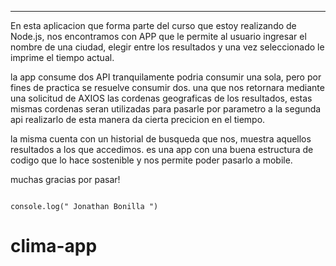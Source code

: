 -----


En esta aplicacion que forma parte del curso que estoy realizando de Node.js, nos encontramos con APP que le permite al usuario
ingresar el nombre de una ciudad, elegir entre los resultados y una vez seleccionado le imprime el tiempo actual. 

la app consume dos API tranquilamente podria consumir una sola, pero por fines de practica se resuelve consumir dos. una que nos retornara mediante
una solicitud de AXIOS las cordenas geograficas de los resultados, estas mismas cordenas seran utilizadas para pasarle por parametro a la segunda api 
realizarlo de esta manera da cierta precicion en el tiempo. 

la misma cuenta con un historial de busqueda que nos, muestra aquellos resultados a los que accedimos. 
es una app con una buena estructura de codigo que lo hace sostenible y nos permite poder pasarlo a mobile. 

muchas gracias por pasar!  

                                                                                                    console.log(" Jonathan Bonilla ")


# clima-app
